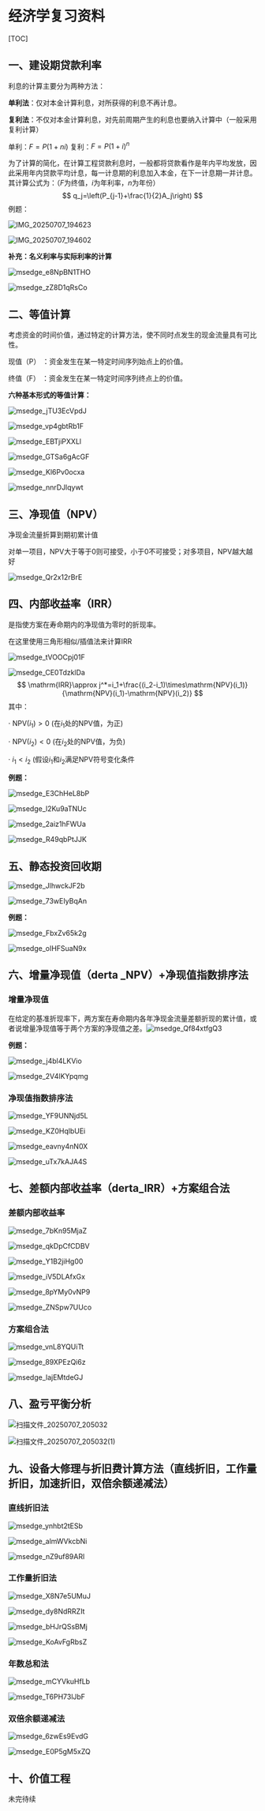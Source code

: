 # 经济学复习资料

[TOC]

## 一、建设期贷款利率

利息的计算主要分为两种方法：

**单利法**：仅对本金计算利息，对所获得的利息不再计息。

**复利法**：不仅对本金计算利息，对先前周期产生的利息也要纳入计算中（一般采用复利计算）

单利：$F=P(1+ni)$  复利：$F = P(1+i)^n$

为了计算的简化，在计算工程贷款利息时，一般都将贷款看作是年内平均发放，因此采用年内贷款平均计息，每一计息期的利息加入本金，在下一计息期一并计息。其计算公式为：（$F$为终值，$i$为年利率，$n$为年份）
$$
q_j=\left(P_{j-1}+\frac{1}{2}A_j\right)
$$
例题：

![IMG_20250707_194623](https://gcore.jsdelivr.net/gh/aeuicey/Picwent/pic/20250707194716925.jpg)

![IMG_20250707_194602](https://gcore.jsdelivr.net/gh/aeuicey/Picwent/pic/20250707194714849.jpg)

**补充：名义利率与实际利率的计算**

![msedge_e8NpBN1THO](https://gcore.jsdelivr.net/gh/aeuicey/Picwent/pic/20250707195245217.png)

![msedge_zZ8D1qRsCo](https://gcore.jsdelivr.net/gh/aeuicey/Picwent/pic/20250707195319173.png)

## 二、等值计算

考虑资金的时间价值，通过特定的计算方法，使不同时点发生的现金流量具有可比性。

现值（P） ：资金发生在某一特定时间序列始点上的价值。

终值（F） ：资金发生在某一特定时间序列终点上的价值。

**六种基本形式的等值计算：**

![msedge_jTU3EcVpdJ](https://gcore.jsdelivr.net/gh/aeuicey/Picwent/pic/20250707195744318.png)

![msedge_vp4gbtRb1F](https://gcore.jsdelivr.net/gh/aeuicey/Picwent/pic/20250707195814372.png)

![msedge_EBTjiPXXLl](https://gcore.jsdelivr.net/gh/aeuicey/Picwent/pic/20250707195853136.png)

![msedge_GTSa6gAcGF](https://gcore.jsdelivr.net/gh/aeuicey/Picwent/pic/20250707195911046.png)

![msedge_Kl6Pv0ocxa](https://gcore.jsdelivr.net/gh/aeuicey/Picwent/pic/20250707195923001.png)

![msedge_nnrDJlqywt](https://gcore.jsdelivr.net/gh/aeuicey/Picwent/pic/20250707195946358.png)

## 三、净现值（NPV）

净现金流量折算到期初累计值

对单一项目，NPV大于等于0则可接受，小于0不可接受；对多项目，NPV越大越好

![msedge_Qr2x12rBrE](https://gcore.jsdelivr.net/gh/aeuicey/Picwent/pic/20250707200803397.png)

## 四、内部收益率（IRR）

是指使方案在寿命期内的净现值为零时的折现率。

在这里使用三角形相似/插值法来计算IRR

![msedge_tVOOCpj01F](https://gcore.jsdelivr.net/gh/aeuicey/Picwent/pic/20250707201318785.png)

![msedge_CE0TdzklDa](https://gcore.jsdelivr.net/gh/aeuicey/Picwent/pic/20250707201340936.png)
$$
\mathrm{IRR}\approx j^*=i_1+\frac{(i_2-i_1)\times\mathrm{NPV}(i_1)}{\mathrm{NPV}(i_1)-\mathrm{NPV}(i_2)}
$$
其中：

$\cdot$ NPV$(i_1)>0$ (在$i_1$处的NPV值，为正)

 $\cdot$ NPV$(i_2)<0$ (在$i_2$处的NPV值，为负)

· $i_1<i_2$ (假设$i_1$和$i_2$满足NPV符号变化条件

**例题：**

![msedge_E3ChHeL8bP](https://gcore.jsdelivr.net/gh/aeuicey/Picwent/pic/20250707202814027.png)

![msedge_l2Ku9aTNUc](https://gcore.jsdelivr.net/gh/aeuicey/Picwent/pic/20250707202844284.png)

![msedge_2aiz1hFWUa](https://gcore.jsdelivr.net/gh/aeuicey/Picwent/pic/20250707202916907.png)

![msedge_R49qbPtJJK](https://gcore.jsdelivr.net/gh/aeuicey/Picwent/pic/20250707202931529.png)

## 五、静态投资回收期

![msedge_JlhwckJF2b](https://gcore.jsdelivr.net/gh/aeuicey/Picwent/pic/20250707203125514.png)

![msedge_73wEIyBqAn](https://gcore.jsdelivr.net/gh/aeuicey/Picwent/pic/20250707203135654.png)

**例题：**

![msedge_FbxZv65k2g](https://gcore.jsdelivr.net/gh/aeuicey/Picwent/pic/20250707203157939.png)

![msedge_oIHFSuaN9x](https://gcore.jsdelivr.net/gh/aeuicey/Picwent/pic/20250707203210570.png)

## 六、增量净现值（derta _NPV）+净现值指数排序法

### 增量净现值

在给定的基准折现率下，两方案在寿命期内各年净现金流量差额折现的累计值，或者说增量净现值等于两个方案的净现值之差。![msedge_Qf84xtfgQ3](https://gcore.jsdelivr.net/gh/aeuicey/Picwent/pic/20250707203520838.png)

**例题：**

![msedge_j4bl4LKVio](https://gcore.jsdelivr.net/gh/aeuicey/Picwent/pic/20250707203544118.png)

![msedge_2V4lKYpqmg](https://gcore.jsdelivr.net/gh/aeuicey/Picwent/pic/20250707203558687.png)

### 净现值指数排序法

![msedge_YF9UNNjd5L](https://gcore.jsdelivr.net/gh/aeuicey/Picwent/pic/20250707204429919.png)

![msedge_KZ0HqlbUEi](https://gcore.jsdelivr.net/gh/aeuicey/Picwent/pic/20250707204542543.png)

![msedge_eavny4nN0X](https://gcore.jsdelivr.net/gh/aeuicey/Picwent/pic/20250707203659498.png)

![msedge_uTx7kAJA4S](https://gcore.jsdelivr.net/gh/aeuicey/Picwent/pic/20250707203708092.png)

## 七、差额内部收益率（derta_IRR）+方案组合法

### 差额内部收益率

![msedge_7bKn95MjaZ](https://gcore.jsdelivr.net/gh/aeuicey/Picwent/pic/20250707204229128.png)

![msedge_qkDpCfCDBV](https://gcore.jsdelivr.net/gh/aeuicey/Picwent/pic/20250707204248327.png)

![msedge_Y1B2jiHg00](https://gcore.jsdelivr.net/gh/aeuicey/Picwent/pic/20250707204304936.png)

![msedge_iV5DLAfxGx](https://gcore.jsdelivr.net/gh/aeuicey/Picwent/pic/20250707204324821.png)

![msedge_8pYMy0vNP9](https://gcore.jsdelivr.net/gh/aeuicey/Picwent/pic/20250707204333276.png)

![msedge_ZNSpw7UUco](https://gcore.jsdelivr.net/gh/aeuicey/Picwent/pic/20250707204343529.png)

### 方案组合法

![msedge_vnL8YQUiTt](https://gcore.jsdelivr.net/gh/aeuicey/Picwent/pic/20250707204625070.png)

![msedge_89XPEzQi6z](https://gcore.jsdelivr.net/gh/aeuicey/Picwent/pic/20250707204633616.png)

![msedge_lajEMtdeGJ](https://gcore.jsdelivr.net/gh/aeuicey/Picwent/pic/20250707204646341.png)

## 八、盈亏平衡分析

![扫描文件_20250707_205032](https://gcore.jsdelivr.net/gh/aeuicey/Picwent/pic/20250707205121387.jpg)

![扫描文件_20250707_205032(1)](https://gcore.jsdelivr.net/gh/aeuicey/Picwent/pic/20250707205137364.jpg)

## 九、设备大修理与折旧费计算方法（直线折旧，工作量折旧，加速折旧，双倍余额递减法）

### 直线折旧法

![msedge_ynhbt2tESb](https://gcore.jsdelivr.net/gh/aeuicey/Picwent/pic/20250707205403885.png)

![msedge_almWVkcbNi](https://gcore.jsdelivr.net/gh/aeuicey/Picwent/pic/20250707205428068.png)

![msedge_nZ9uf89ARl](https://gcore.jsdelivr.net/gh/aeuicey/Picwent/pic/20250707205448755.png)

### 工作量折旧法

![msedge_X8N7e5UMuJ](https://gcore.jsdelivr.net/gh/aeuicey/Picwent/pic/20250707205501521.png)

![msedge_dy8NdRRZIt](https://gcore.jsdelivr.net/gh/aeuicey/Picwent/pic/20250707205510478.png)

![msedge_bHJrQSsBMj](https://gcore.jsdelivr.net/gh/aeuicey/Picwent/pic/20250707205524020.png)

![msedge_KoAvFgRbsZ](https://gcore.jsdelivr.net/gh/aeuicey/Picwent/pic/20250707205536308.png)

### 年数总和法

![msedge_mCYVkuHfLb](https://gcore.jsdelivr.net/gh/aeuicey/Picwent/pic/20250707205603035.png)

![msedge_T6PH73lJbF](https://gcore.jsdelivr.net/gh/aeuicey/Picwent/pic/20250707205614236.png)

### 双倍余额递减法

![msedge_6zwEs9EvdG](https://gcore.jsdelivr.net/gh/aeuicey/Picwent/pic/20250707205628286.png)

![msedge_E0P5gM5xZQ](https://gcore.jsdelivr.net/gh/aeuicey/Picwent/pic/20250707205701749.png)

## 十、价值工程

未完待续